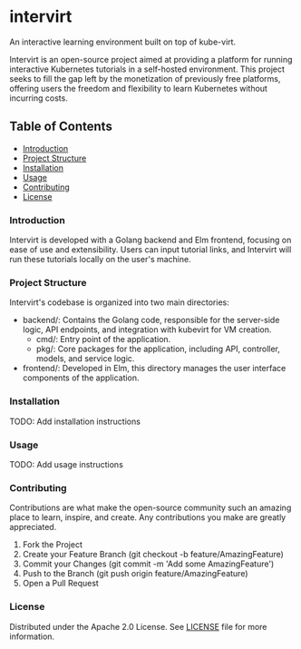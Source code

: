 # intervirt
An interactive learning environment built on top of kube-virt.

Intervirt is an open-source project aimed at providing a platform for running interactive Kubernetes tutorials in a self-hosted environment. This project seeks to fill the gap left by the monetization of previously free platforms, offering users the freedom and flexibility to learn Kubernetes without incurring costs.


## Table of Contents

- [Introduction](#introduction)
- [Project Structure](#project-structure)
- [Installation](#installation)
- [Usage](#usage)
- [Contributing](#contributing)
- [License](#license)


### Introduction

Intervirt is developed with a Golang backend and Elm frontend, focusing on ease of use and extensibility. Users can input tutorial links, and Intervirt will run these tutorials locally on the user's machine.

### Project Structure

Intervirt's codebase is organized into two main directories:

- backend/: Contains the Golang code, responsible for the server-side logic, API endpoints, and integration with kubevirt for VM creation.
    - cmd/: Entry point of the application.
    - pkg/: Core packages for the application, including API, controller, models, and service logic.
- frontend/: Developed in Elm, this directory manages the user interface components of the application.

### Installation

TODO: Add installation instructions

### Usage

TODO: Add usage instructions

### Contributing

Contributions are what make the open-source community such an amazing place to learn, inspire, and create. Any contributions you make are greatly appreciated.

1. Fork the Project
2. Create your Feature Branch (git checkout -b feature/AmazingFeature)
3. Commit your Changes (git commit -m 'Add some AmazingFeature')
4. Push to the Branch (git push origin feature/AmazingFeature)
5. Open a Pull Request

### License

Distributed under the Apache 2.0 License. See [LICENSE](./LICENSE) file for more information.

